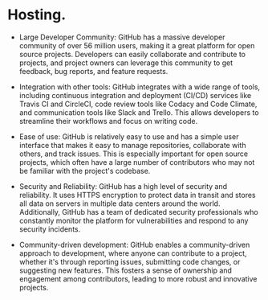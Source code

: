 # Hosting. <br>
* Large Developer Community: GitHub has a massive developer community of over 56 million users, making it a great platform for open source projects. Developers can easily collaborate and contribute to projects, and project owners can leverage this community to get feedback, bug reports, and feature requests.

* Integration with other tools: GitHub integrates with a wide range of tools, including continuous integration and deployment (CI/CD) services like Travis CI and CircleCI, code review tools like Codacy and Code Climate, and communication tools like Slack and Trello. This allows developers to streamline their workflows and focus on writing code.

* Ease of use: GitHub is relatively easy to use and has a simple user interface that makes it easy to manage repositories, collaborate with others, and track issues. This is especially important for open source projects, which often have a large number of contributors who may not be familiar with the project's codebase.

* Security and Reliability: GitHub has a high level of security and reliability. It uses HTTPS encryption to protect data in transit and stores all data on servers in multiple data centers around the world. Additionally, GitHub has a team of dedicated security professionals who constantly monitor the platform for vulnerabilities and respond to any security incidents.

* Community-driven development: GitHub enables a community-driven approach to development, where anyone can contribute to a project, whether it's through reporting issues, submitting code changes, or suggesting new features. This fosters a sense of ownership and engagement among contributors, leading to more robust and innovative projects.
